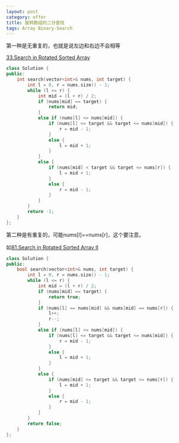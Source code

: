 ```yaml
---
layout: post
category: offer
title: 旋转数组的二分查找
tags: Array Binary-Search
---
```


第一种是无重复的，也就是说左边和右边不会相等

[33.Search in Rotated Sorted Array](https://leetcode.com/problems/search-in-rotated-sorted-array/description/)

```c++
class Solution {
public:
	int search(vector<int>& nums, int target) {
		int l = 0, r = nums.size() - 1; 
		while (l <= r) {
			int mid = (l + r) / 2;
			if (nums[mid] == target) {
				return mid;
			}
			else if (nums[l] <= nums[mid]) {
				if (nums[l] <= target && target <= nums[mid]) {
					r = mid - 1;
				}
				else {
					l = mid + 1;
				}
			}
			else {
				if (nums[mid] < target && target <= nums[r]) {
					l = mid + 1;
				}
				else {
					r = mid - 1;
				}
			}
		}
		return -1;
	}
};
```

第二种是有重复的，可能nums[l]==nums[r]，这个要注意。

如[81.Search in Rotated Sorted Array II](https://leetcode.com/problems/search-in-rotated-sorted-array-ii/)

```c++
class Solution {
public:
	bool search(vector<int>& nums, int target) {
		int l = 0, r = nums.size() - 1;
		while (l <= r) {
			int mid = (l + r) / 2;
			if (nums[mid] == target) {
				return true;
			}
			if (nums[l] == nums[mid] && nums[mid] == nums[r]) {
				l++;
				r--;
			}
			else if (nums[l] <= nums[mid]) {
				if (nums[l] <= target && target <= nums[mid]) {
					r = mid - 1;
				}
				else {
					l = mid + 1;
				}
			}
			else {
				if (nums[mid] <= target && target <= nums[r]) {
					l = mid + 1;
				}
				else {
					r = mid - 1;
				}
			}
		}
		return false;
	}
};
```
